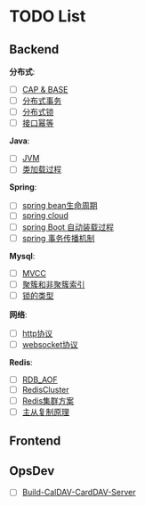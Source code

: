 # TODO List

## Backend

**分布式**:

- [ ] [CAP & BASE](/Backend/distributed/CAP_BASE.md)
- [ ] [分布式事务](/Backend/distributed/分布式事务.md)
- [ ] [分布式锁](/Backend/distributed/分布式锁.md)
- [ ] [接口幂等](/Backend/distributed/接口幂等.md)

**Java**:

- [ ] [JVM](/Backend/java/basic/jvm.md)
- [ ] [类加载过程](/Backend/java/basic/类加载过程.md)

**Spring**:

- [ ] [spring bean生命周期](/Backend/java/spring/spring_bean-生命周期.md)
- [ ] [spring cloud](/Backend/java/spring/spring_cloud.md)
- [ ] [spring Boot 自动装载过程](/Backend/java/spring/SpringBoot自动装载过程.md)
- [ ] [spring 事务传播机制](/Backend/java/spring/事务传播机制.md)

**Mysql**:

- [ ] [MVCC](/Backend/mysql/MVCC.md)
- [ ] [聚簇和非聚簇索引](/Backend/mysql/聚簇和非聚簇索引.md)
- [ ] [锁的类型](/Backend/mysql/锁的类型.md)

**网络**:

- [ ] [http协议](/Backend/network/http协议.md)
- [ ] [websocket协议](/Backend/network/websocket协议.md)

**Redis**:

- [ ] [RDB_AOF](/Backend/redis/RDB_AOF.md)
- [ ] [RedisCluster](/Backend/redis/RedisCluster.md)
- [ ] [Redis集群方案](Backend/redis/Redis集群方案.md)
- [ ] [主从复制原理](/Backend/redis/主从复制原理.md)

## Frontend

## OpsDev

- [ ] [Build-CalDAV-CardDAV-Server](/OpsDev/Build-CalDAV-CardDAV-Server.md)
